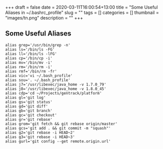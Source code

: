 +++ 
draft = false
date = 2020-03-11T16:00:54+13:00
title = "Some Useful Aliases in ~/.bashrc_profile"
slug = ""
tags = []
categories = []
thumbnail = "images/tn.png"
description = ""
+++
## Some Useful Aliases
```
alias grep='/usr/bin/grep -n'
alias ls='/bin/ls -FG'
alias ll='/bin/ls -lFG'
alias cp='/bin/cp -i'
alias mv='/bin/mv -i'
alias rm='/bin/rm -i'
alias rmf='/bin/rm -fr'
alias vic='vi ~/.bash_profile'
alias sou='. ~/.bash_profile'
alias j7='/usr/libexec/java_home -v 1.7.0_79'
alias j8='/usr/libexec/java_home -v 1.8.0_45'
alias cdp='cd ~/Projects/gentrack/platform'
alias gl='git log'
alias gs='git status'
alias gd='git diff'
alias gb='git branch'
alias gc='git checkout'
alias gr='git rebase'
alias grom='git fetch && git rebase origin/master'
alias gcs='git add . && git commit -m "squash"'
alias g2='git rebase -i HEAD~2'
alias g3='git rebase -i HEAD~3'
alias gurl='git config --get remote.origin.url'
```